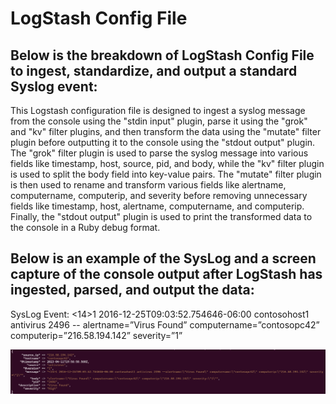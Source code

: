 # LogStash Config File

<h2> Below is the breakdown of LogStash Config File to ingest, standardize, and output a standard Syslog event:</h1>

<p> This Logstash configuration file is designed to ingest a syslog message from the console using the "stdin input" plugin, parse it using the "grok" and "kv" filter plugins, and then transform the data using the "mutate" filter plugin before outputting it to the console using the "stdout output" plugin. The "grok" filter plugin is used to parse the syslog message into various fields like timestamp, host, source, pid, and body, while the "kv" filter plugin is used to split the body field into key-value pairs. The "mutate" filter plugin is then used to rename and transform various fields like alertname, computername, computerip, and severity before removing unnecessary fields like timestamp, host, alertname, computername, and computerip. Finally, the "stdout output" plugin is used to print the transformed data to the console in a Ruby debug format. </p>


<h2> Below is an example of the SysLog and a screen capture of the console output after LogStash has ingested, parsed, and output the data: </h2>

<p> SysLog Event: <14>1 2016-12-25T09:03:52.754646-06:00 contosohost1 antivirus 2496 -- alertname=”Virus Found” computername=”contosopc42” computerip=”216.58.194.142” severity=”1” </p> 

<img src = "https://github.com/gitahn11/Logstash/blob/main/Files/LogStash%20Output.png"> 
